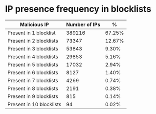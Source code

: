 # IP presence frequency in blocklists
| Malicious IP | Number of IPs | % |
|----|----|----|
| Present in 1 blocklist | 389216 | 67.25% |
| Present in 2 blocklists | 73347 | 12.67% |
| Present in 3 blocklists | 53843 | 9.30% |
| Present in 4 blocklists | 29853 | 5.16% |
| Present in 5 blocklists | 17032 | 2.94% |
| Present in 6 blocklists | 8127 | 1.40% |
| Present in 7 blocklists | 4269 | 0.74% |
| Present in 8 blocklists | 2191 | 0.38% |
| Present in 9 blocklists | 815 | 0.14% |
| Present in 10 blocklists | 94 | 0.02% |
